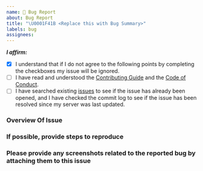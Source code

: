```yaml
---
name: 🐛 Bug Report
about: Bug Report
title: "\U0001F41B <Replace this with Bug Summary>"
labels: bug
assignees:
---
```


<!-- Remove space and place 'x' mark between square [] brackets or click the checkbox after saving to affirm the following points: -->
<!-- (it should look like this: - [x] I have ...) -->
**_I affirm:_**
- [x] I understand that if I do not agree to the following points by completing the checkboxes my issue will be ignored.
- [ ] I have read and understood the [Contributing Guide](https://github.com/AirSkyBoat/AirSkyBoat/blob/staging/CONTRIBUTING.md) and the [Code of Conduct](https://github.com/AirSkyBoat/AirSkyBoat/blob/staging/CODE_OF_CONDUCT.md).
- [ ] I have searched existing [issues](https://github.com/AirSkyBoat/AirSkyBoat/issues) to see if the issue has already been opened, and I have checked the commit log to see if the issue has been resolved since my server was last updated.

### Overview Of Issue

<!-- Add a description of the issue here -->

### If possible, provide steps to reproduce

<!-- Add steps to reproduce here -->
  
### Please provide any screenshots related to the reported bug by attaching them to this issue
